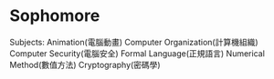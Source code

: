 # Sophomore
Subjects:
  Animation(電腦動畫)
  Computer Organization(計算機組織)
  Computer Security(電腦安全)
  Formal Language(正規語言)
  Numerical Method(數值方法)
  Cryptography(密碼學)
